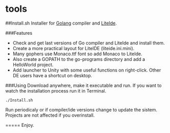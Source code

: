 tools
=====
##Install.sh
Installer for [Golang](http://golang.org) compiler and [LiteIde](https://github.com/visualfc/liteide).

###Features
* Check and get last versions of Go compiler and LiteIde and install them.
* Create a more practical layout for LiteIDE (liteide.ini.mini).
* Many gophers use Monaco.ttf font so add Monaco to LiteIde.
* Also create a GOPATH to the go-programs directory and add a HelloWorld project.
* Add launcher to Unity with some useful functions on right-click. Other DE users have a shortcut on desktop. 

###Using
Download anywhere, make it executable and run. If you want to watch the installation process run it in Terminal.

`./Install.sh`

Run periodicaly or if compiler/ide versions change to update the sistem. Projects are not affected if you overinstall.

=====
Enjoy.
